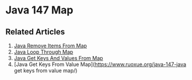 # Java 147 Map

## Related Articles
1. [Java Remove Items From Map](https://www.ruoxue.org/java-147-java-remove-items-from-map/)
2. [Java Loop Through Map](https://www.ruoxue.org/java-147-java-loop-through-map/)
3. [Java Get Keys And Values From Map](https://www.ruoxue.org/java-147-java-get-keys-and-values-from-map/)
4. [Java Get Keys From Value Map](https://www.ruoxue.org/java-147-java get keys from value map/)